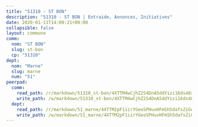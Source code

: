 ```yaml
---
title: "51310 - ST BON"
description: "51310 - ST BON | Entraide, Annonces, Initiatives"
date: 2020-01-11T14:09:21+09:00
collapsible: false
layout: commune
comm:
  nom: "ST BON"
  slug: st-bon
  cp: "51310"
dept:
  nom: "Marne"
  slug: marne
  num: "51"
peerpad:
  comm:
    read_path: /r/markdown/51310_st-bon/4XTTM4wCjhZ2S4DnA5ddYizi16ds48xPvKV8gjCcY2ZdF9HF3
    write_path: /w/markdown/51310_st-bon/4XTTM4wCjhZ2S4DnA5ddYizi16ds48xPvKV8gjCcY2ZdF9HF3-K3TgUMPmWRkQ9vrEi5Y47Qusvgo4LBUfkyXM4nhJoMyV6H7mTpryVkHMprHbVZX2hTJ8SLhysjr5eHjmZdPE1U7N4NW9L6gTHMkkX5WWyi36KodcS29JZfxFcovAvHDAsqRyobzm
  dept:
    read_path: /r/markdown/51_marne/4XTTM2pF1iirYGeoSPHuvHFmSh5dafsZiGuDVqApNYr9W2doe
    write_path: /w/markdown/51_marne/4XTTM2pF1iirYGeoSPHuvHFmSh5dafsZiGuDVqApNYr9W2doe-K3TgV7EpXmd75L5pz6aUTALihWsFeiubyposyfPgz6DbQby3ZQF3gNXaGqeRVGevfRz46yND7Y8QkCv5VozWFj5shZbEokjWNQrdmmsAHCxzuLQj5kuinh4kCdsefHKLdp7xhUwa
---
```


